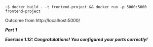 ```shell
~$ docker build . -t frontend-project && docker run -p 5000:5000 frontend-project
```
Outcome from http://localhost:5000/

***Part 1***

***Exercise 1.12: Congratulations! You configured your ports correctly!***
